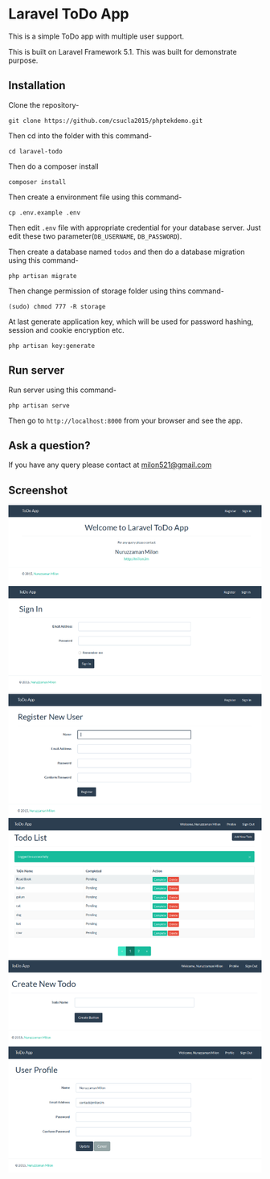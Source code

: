 # Laravel ToDo App

This is a simple ToDo app with multiple user support.

This is built on Laravel Framework 5.1. This was built for demonstrate purpose.

## Installation

Clone the repository-
```
git clone https://github.com/csucla2015/phptekdemo.git
```

Then cd into the folder with this command-
```
cd laravel-todo
```

Then do a composer install
```
composer install
```

Then create a environment file using this command-
```
cp .env.example .env
```

Then edit `.env` file with appropriate credential for your database server. Just edit these two parameter(`DB_USERNAME`, `DB_PASSWORD`).

Then create a database named `todos` and then do a database migration using this command-
```
php artisan migrate
```

Then change permission of storage folder using thins command-
```
(sudo) chmod 777 -R storage
```

At last generate application key, which will be used for password hashing, session and cookie encryption etc.
```
php artisan key:generate
```

## Run server

Run server using this command-
```
php artisan serve
```

Then go to `http://localhost:8000` from your browser and see the app.

## Ask a question?

If you have any query please contact at milon521@gmail.com

## Screenshot

![Landing Page](/screenshots/1.png)
![Sign In Page](/screenshots/2.png)
![Registration Page](/screenshots/3.png)
![ToDo List Page](/screenshots/4.png)
![Create New ToDo Page](/screenshots/5.png)
![User Profile Page](/screenshots/6.png)
